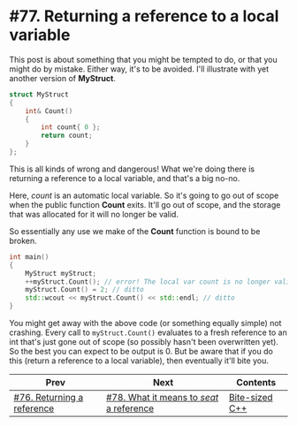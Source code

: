 # #77. Returning a reference to a local variable

This post is about something that you might be tempted to do, or that you might do by mistake. Either way, it's to be avoided. I'll illustrate with yet another version of **MyStruct**.

```cpp
struct MyStruct
{
    int& Count()
    {
        int count{ 0 };
        return count;
    }
};
```

This is all kinds of wrong and dangerous! What we're doing there is returning a reference to a local variable, and that's a big no-no.

Here, *count* is an automatic local variable. So it's going to go out of scope when the public function **Count** exits. It'll go out of scope, and the storage that was allocated for it will no longer be valid.

So essentially any use we make of the **Count** function is bound to be broken.

```cpp
int main()
{
    MyStruct myStruct;
    ++myStruct.Count(); // error! The local var count is no longer valid
    myStruct.Count() = 2; // ditto
    std::wcout << myStruct.Count() << std::endl; // ditto
}
```

You might get away with the above code (or something equally simple) not crashing. Every call to `myStruct.Count()` evaluates to a fresh reference to an int that's just gone out of scope (so possibly hasn't been overwritten yet). So the best you can expect to be output is 0. But be aware that if you do this (return a reference to a local variable), then eventually it'll bite you.

|Prev|Next|Contents|
|-|-|-|
|[#76. Returning a reference](076.md)|[#78. What it means to *seat* a reference](078.md)|[Bite-sized C++](../README.md)|
